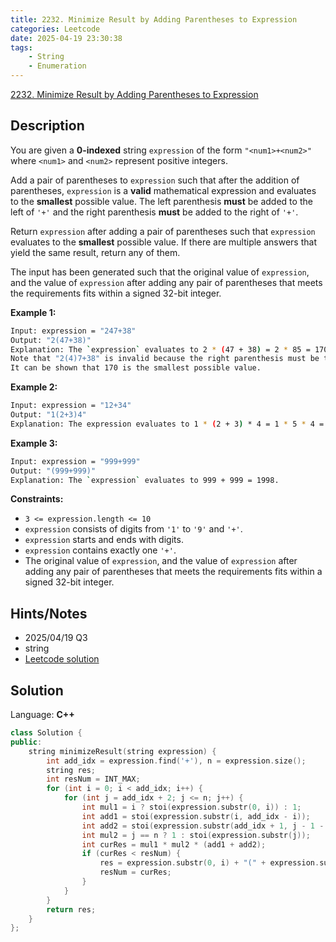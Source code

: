 ```yaml
---
title: 2232. Minimize Result by Adding Parentheses to Expression
categories: Leetcode
date: 2025-04-19 23:30:38
tags:
    - String
    - Enumeration
---
```


[2232. Minimize Result by Adding Parentheses to Expression](https://leetcode.com/problems/minimize-result-by-adding-parentheses-to-expression/description/?envType=company&envId=snapchat&favoriteSlug=snapchat-more-than-six-months)

## Description

You are given a **0-indexed**  string `expression` of the form `"<num1>+<num2>"` where `<num1>` and `<num2>` represent positive integers.

Add a pair of parentheses to `expression` such that after the addition of parentheses, `expression` is a **valid**  mathematical expression and evaluates to the **smallest**  possible value. The left parenthesis **must**  be added to the left of `'+'` and the right parenthesis **must**  be added to the right of `'+'`.

Return `expression` after adding a pair of parentheses such that `expression` evaluates to the **smallest**  possible value. If there are multiple answers that yield the same result, return any of them.

The input has been generated such that the original value of `expression`, and the value of `expression` after adding any pair of parentheses that meets the requirements fits within a signed 32-bit integer.

**Example 1:**

```bash
Input: expression = "247+38"
Output: "2(47+38)"
Explanation: The `expression` evaluates to 2 * (47 + 38) = 2 * 85 = 170.
Note that "2(4)7+38" is invalid because the right parenthesis must be to the right of the `'+'`.
It can be shown that 170 is the smallest possible value.
```

**Example 2:**

```bash
Input: expression = "12+34"
Output: "1(2+3)4"
Explanation: The expression evaluates to 1 * (2 + 3) * 4 = 1 * 5 * 4 = 20.
```

**Example 3:**

```bash
Input: expression = "999+999"
Output: "(999+999)"
Explanation: The `expression` evaluates to 999 + 999 = 1998.
```

**Constraints:**

- `3 <= expression.length <= 10`
- `expression` consists of digits from `'1'` to `'9'` and `'+'`.
- `expression` starts and ends with digits.
- `expression` contains exactly one `'+'`.
- The original value of `expression`, and the value of `expression` after adding any pair of parentheses that meets the requirements fits within a signed 32-bit integer.

## Hints/Notes

- 2025/04/19 Q3
- string
- [Leetcode solution](https://leetcode.cn/problems/minimize-result-by-adding-parentheses-to-expression/solutions/1418037/xiang-biao-da-shi-tian-jia-gua-hao-hou-d-5ox4/?envType=company&envId=snapchat&favoriteSlug=snapchat-more-than-six-months)

## Solution

Language: **C++**

```C++
class Solution {
public:
    string minimizeResult(string expression) {
        int add_idx = expression.find('+'), n = expression.size();
        string res;
        int resNum = INT_MAX;
        for (int i = 0; i < add_idx; i++) {
            for (int j = add_idx + 2; j <= n; j++) {
                int mul1 = i ? stoi(expression.substr(0, i)) : 1;
                int add1 = stoi(expression.substr(i, add_idx - i));
                int add2 = stoi(expression.substr(add_idx + 1, j - 1 - add_idx));
                int mul2 = j == n ? 1 : stoi(expression.substr(j));
                int curRes = mul1 * mul2 * (add1 + add2);
                if (curRes < resNum) {
                    res = expression.substr(0, i) + "(" + expression.substr(i, j - i) + ")" + expression.substr(j, n);
                    resNum = curRes;
                }
            }
        }
        return res;
    }
};
```
